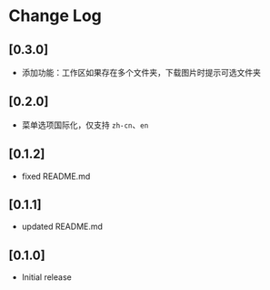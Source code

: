 # Change Log

## [0.3.0]

- 添加功能：工作区如果存在多个文件夹，下载图片时提示可选文件夹

## [0.2.0]

- 菜单选项国际化，仅支持 `zh-cn`、`en`

## [0.1.2]

- fixed README.md

## [0.1.1]

- updated README.md

## [0.1.0]

- Initial release
